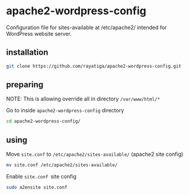 # apache2-wordpress-config
Configuration file for sites-available at /etc/apache2/ intended for WordPress website server. 

## installation

```bash
git clone https://github.com/rayatiga/apache2-wordpress-config.git
```

## preparing

NOTE: This is allowing override all in directory `/var/www/html/*`

Go to inside `apache2-wordpress-config` directory

```bash
cd apache2-wordpress-config/
```

## using

Move `site.conf` to `/etc/apache2/sites-available/` (apache2 site config)

```bash
mv site.conf /etc/apache2/sites-available/
```

Enable `site.conf `site config

```bash
sudo a2ensite site.conf
```
